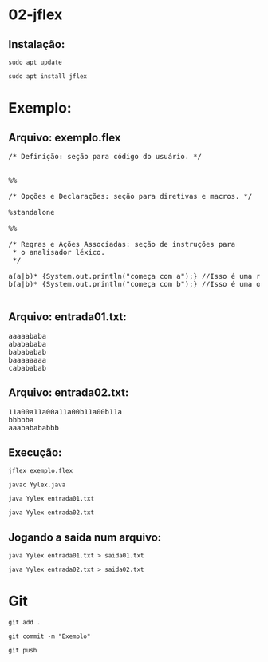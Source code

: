 # 02-jflex

## Instalação:
`sudo apt update`

`sudo apt install jflex`

# Exemplo: 

## Arquivo: exemplo.flex

<pre>
/* Definição: seção para código do usuário. */


%%

/* Opções e Declarações: seção para diretivas e macros. */

%standalone

%%

/* Regras e Ações Associadas: seção de instruções para 
 * o analisador léxico. 
 */

a(a|b)* {System.out.println("começa com a");} //Isso é uma regra.
b(a|b)* {System.out.println("começa com b");} //Isso é uma outra regra.

</pre>

## Arquivo: entrada01.txt:
<pre>
aaaaababa
ababababa
babababab
baaaaaaaa
cabababab
</pre>

## Arquivo: entrada02.txt:

<pre>
11a00a11a00a11a00b11a00b11a
bbbbba
aaababababbb
</pre>

## Execução:
`jflex exemplo.flex`

`javac Yylex.java`

`java Yylex entrada01.txt`

`java Yylex entrada02.txt`

## Jogando a saída num arquivo:
`java Yylex entrada01.txt > saida01.txt`

`java Yylex entrada02.txt > saida02.txt`

# Git
`git add .`

`git commit -m "Exemplo"`

`git push`